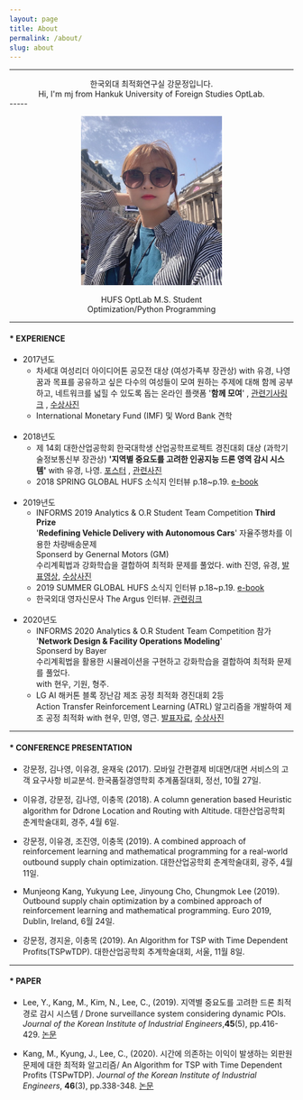 ```yaml
---
layout: page
title: About 
permalink: /about/
slug: about
---
```


-----
<center>
한국외대 최적화연구실 강문정입니다. <br>
Hi, I'm mj from Hankuk University of Foreign Studies OptLab.
</center>
-----
<p align="center">
  <img width="250" height="300" src="/images/photo2.jpg">
</p>

<center>
HUFS OptLab M.S. Student <br>
Optimization/Python Programming
</center>

-----

#### * EXPERIENCE

- 2017년도 <br>
    - 차세대 여성리더 아이디어톤 공모전 대상 (여성가족부 장관상) with 유경, 나영 <br>
꿈과 목표를 공유하고 싶은 다수의 여성들이 모여 원하는 주제에 대해 함께 공부하고, 네트워크를 넓힐 수 있도록 돕는 온라인 플랫폼 '**함께 모여**' , [관련기사링크](http://www.womennews.co.kr/news/articleView.html?idxno=116785) , [수상사진](/images/prize.jpg)<br>
    - International Monetary Fund (IMF) 및 Word Bank 견학 <br>
    <br>
- 2018년도 <br>
    - 제 14회 대한산업공학회 한국대학생 산업공학프로젝트 경진대회 대상 (과학기술정보통신부 장관상) **'지역별 중요도를 고려한 인공지능 드론 영역 감시 시스템'** with 유경, 나영.   [포스터](/images/poster.pdf) , [관련사진](/images/prize2.jpg) <br>
    - 2018 SPRING GLOBAL HUFS 소식지 인터뷰 p.18~p.19. [e-book](http://e-book.hufs.ac.kr/20180503_155503_1/) <br>
    <br>
- 2019년도 <br>
    -  INFORMS 2019 Analytics & O.R Student Team Competition **Third Prize** <br>
    '**Redefining Vehicle Delivery with Autonomous Cars**' 자율주행차를 이용한 차량배송문제 <br>
    Sponserd by Genernal Motors (GM) <br>
    수리계획법과 강화학습을 결합하여 최적화 문제를 풀었다. with 진영, 유경, [발표영상](https://www.youtube.com/watch?v=P7u_W9_jtJk), [수상사진](/images/prize3.jpg) <br>
    - 2019 SUMMER GLOBAL HUFS 소식지 인터뷰 p.18~p.19. [e-book](http://e-book.hufs.ac.kr/20190712_131010_1/) <br>
    - 한국외대 영자신문사 The Argus 인터뷰. [관련링크](http://www.theargus.org/news/articleView.html?idxno=1563) <br>
    <br>
- 2020년도 <br>
    - INFORMS 2020 Analytics & O.R Student Team Competition 참가 <br>
    '**Network Design & Facility Operations Modeling**' <br>
    Sponserd by Bayer <br>
    수리계획법을 활용한 시뮬레이션을 구현하고 강화학습을 결합하여 최적화 문제를 풀었다. <br> with 현우, 기원, 형주.
    - LG AI 해커톤 블록 장난감 제조 공정 최적화 경진대회 2등 <br>
    Action Transfer Reinforcement Learning (ATRL) 알고리즘을 개발하여 제조 공정 최적화 with 현우, 민영, 영근. [발표자료](/images/lg.pdf), [수상사진](/images/lgwin.png)


-----


#### * CONFERENCE PRESENTATION

- 강문정, 김나영, 이유경, 윤재욱 (2017). 모바일 간편결제 비대면/대면 서비스의 고객 요구사항 비교분석. 한국품질경영학회 추계품질대회, 정선, 10월 27일.

- 이유경, 강문정, 김나영, 이충목 (2018). A column generation based Heuristic algorithm for Ddrone Location and Routing with Altitude. 대한산업공학회 춘계학술대회, 경주, 4월 6일.

- 강문정, 이유경, 조진영, 이충목 (2019). A combined approach of reinforcement learning and mathematical programming for a real-world outbound supply chain optimization. 대한산업공학회 춘계학술대회, 광주, 4월 11일.

- Munjeong Kang, Yukyung Lee, Jinyoung Cho, Chungmok Lee (2019). Outbound supply chain optimization by a combined approach of reinforcement learning and mathematical programming. Euro 2019, Dublin, Ireland, 6월 24일.

- 강문정, 경지윤, 이충목 (2019). An Algorithm for TSP with Time Dependent Profits(TSPwTDP). 대한산업공학회 추계학술대회, 서울, 11월 8일.


-----

#### * PAPER

- Lee, Y., Kang, M., Kim, N., Lee, C., (2019). 지역별 중요도를 고려한 드론 최적 경로 감시 시스템 / Drone surveillance system considering dynamic POIs. *Journal of the Korean Institute of Industrial Engineers*,**45**(5), pp.416-429. [논문](/images/paper_DLRwA.pdf)

- Kang, M., Kyung, J., Lee, C., (2020). 시간에 의존하는 이익이 발생하는 외판원문제에 대한 최적화 알고리즘/ An Algorithm for TSP with Time Dependent Profits (TSPwTDP). *Journal of the Korean Institute of Industrial Engineers*, **46**(3), pp.338-348. [논문](/images/paper_TSPwTDP.pdf)

